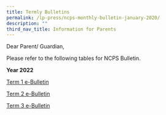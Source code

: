 ```yaml
---
title: Termly Bulletins
permalink: /lp-press/ncps-monthly-bulletin-january-2020/
description: ""
third_nav_title: Information for Parents
---
```

Dear Parent/ Guardian,

Please refer to the following tables for NCPS Bulletin.


**Year 2022**

[Term 1 e-Bulletin](/files/Termly%20Bulletin/2022-Term-1-e-Bulletin.pdf)

[Term 2 e-Bulletin](/files/Termly%20Bulletin/2022-Term-2-e-Bulletin.pdf)

[Term 3 e-Bulletin]([](/files/Termly%20Bulletin/2022%20Term%203%20e-Bulletin.pdf))
